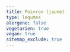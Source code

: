 ```yaml
---
title: Poivron (jaune)
type: legumes
alergene: false
vegetarien: true
vegan: true
sitemap_exclude: true
---
```

